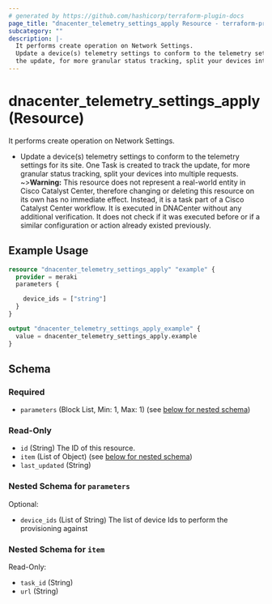 ```yaml
---
# generated by https://github.com/hashicorp/terraform-plugin-docs
page_title: "dnacenter_telemetry_settings_apply Resource - terraform-provider-dnacenter"
subcategory: ""
description: |-
  It performs create operation on Network Settings.
  Update a device(s) telemetry settings to conform to the telemetry settings for its site.  One Task is created to track
  the update, for more granular status tracking, split your devices into multiple requests.
---
```


# dnacenter_telemetry_settings_apply (Resource)

It performs create operation on Network Settings.

- Update a device(s) telemetry settings to conform to the telemetry settings for its site.  One Task is created to track
the update, for more granular status tracking, split your devices into multiple requests.
~>**Warning:**
This resource does not represent a real-world entity in Cisco Catalyst Center, therefore changing or deleting this resource on its own has no immediate effect.
Instead, it is a task part of a Cisco Catalyst Center workflow. It is executed in DNACenter without any additional verification. It does not check if it was executed before or if a similar configuration or action already existed previously.

## Example Usage

```terraform
resource "dnacenter_telemetry_settings_apply" "example" {
  provider = meraki
  parameters {

    device_ids = ["string"]
  }
}

output "dnacenter_telemetry_settings_apply_example" {
  value = dnacenter_telemetry_settings_apply.example
}
```

<!-- schema generated by tfplugindocs -->
## Schema

### Required

- `parameters` (Block List, Min: 1, Max: 1) (see [below for nested schema](#nestedblock--parameters))

### Read-Only

- `id` (String) The ID of this resource.
- `item` (List of Object) (see [below for nested schema](#nestedatt--item))
- `last_updated` (String)

<a id="nestedblock--parameters"></a>
### Nested Schema for `parameters`

Optional:

- `device_ids` (List of String) The list of device Ids to perform the provisioning against


<a id="nestedatt--item"></a>
### Nested Schema for `item`

Read-Only:

- `task_id` (String)
- `url` (String)
